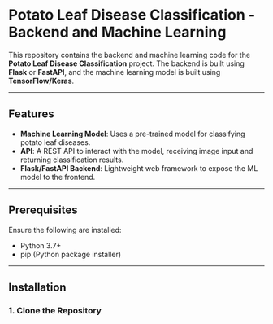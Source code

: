 # Potato Leaf Disease Classification - Backend and Machine Learning

This repository contains the backend and machine learning code for the **Potato Leaf Disease Classification** project. The backend is built using **Flask** or **FastAPI**, and the machine learning model is built using **TensorFlow/Keras**.

---

## Features

- **Machine Learning Model**: Uses a pre-trained model for classifying potato leaf diseases.
- **API**: A REST API to interact with the model, receiving image input and returning classification results.
- **Flask/FastAPI Backend**: Lightweight web framework to expose the ML model to the frontend.

---

## Prerequisites

Ensure the following are installed:

- Python 3.7+
- pip (Python package installer)

---

## Installation
### 1. Clone the Repository
```bash git clone https://github.com/KNAVEEN1705/potato-leaf-disease-detection.git
